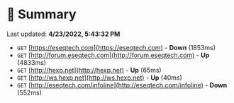 # 📖 Summary
Last updated: **4/23/2022, 5:43:32 PM**

- `GET` [https://eseqtech.com](https://eseqtech.com) - **Down** (1853ms)
- `GET` [http://forum.eseqtech.com](http://forum.eseqtech.com) - **Up** (4833ms)
- `GET` [http://hexp.net](http://hexp.net) - **Up** (65ms)
- `GET` [http://ws.hexp.net](http://ws.hexp.net) - **Up** (40ms)
- `GET` [http://eseqtech.com/infoline](http://eseqtech.com/infoline) - **Down** (552ms)
